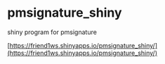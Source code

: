 # pmsignature_shiny
shiny program for pmsignature

[https://friend1ws.shinyapps.io/pmsignature_shiny/](https://friend1ws.shinyapps.io/pmsignature_shiny/)
